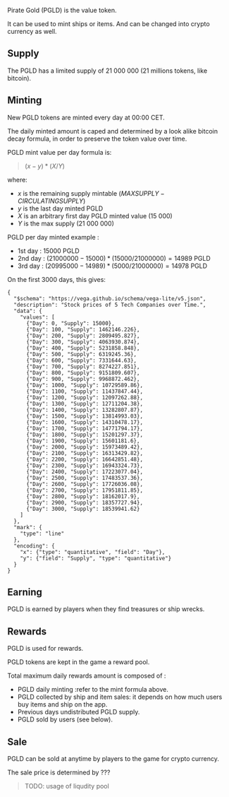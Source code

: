 Pirate Gold (PGLD) is the value token.

It can be used to mint ships or items. And can be changed into crypto currency as well.

## Supply

The PGLD has a limited supply of 21 000 000 (21 millions tokens, like bitcoin).

## Minting

New PGLD tokens are minted every day at 00:00 CET.

The daily minted amount is caped and determined by a look alike bitcoin decay formula, in order to preserve the token value over time.

PGLD mint value per day formula is:

> $(x - y) * (X / Y)$

where:
- $x$ is the remaining supply mintable ($MAX SUPPLY - CIRCULATING SUPPLY$)
- $y$ is the last day minted PGLD 
- $X$ is an arbitrary first day PGLD minted value (15 000)
- $Y$ is the max supply (21 000 000)

PGLD per day minted example :
- 1st day : $15 000$ PGLD
- 2nd day : $(21 000 000 - 15 000) * (15 000 / 21 000 000) = 14 989$ PGLD
- 3rd day : $(20 995 000 - 14 989) * (5 000 / 21 000 000) = 14 978$ PGLD

On the first 3000 days, this gives:

```vegalite
{
  "$schema": "https://vega.github.io/schema/vega-lite/v5.json",
  "description": "Stock prices of 5 Tech Companies over Time.",
  "data": {
    "values": [
      {"Day": 0, "Supply": 15000},
      {"Day": 100, "Supply": 1462146.226},
      {"Day": 200, "Supply": 2809495.827},
      {"Day": 300, "Supply": 4063930.874},
      {"Day": 400, "Supply": 5231858.848},
      {"Day": 500, "Supply": 6319245.36},
      {"Day": 600, "Supply": 7331644.63},
      {"Day": 700, "Supply": 8274227.851},
      {"Day": 800, "Supply": 9151809.607},
      {"Day": 900, "Supply": 9968872.462},
      {"Day": 1000, "Supply": 10729589.86},
      {"Day": 1100, "Supply": 11437847.44},
      {"Day": 1200, "Supply": 12097262.88},
      {"Day": 1300, "Supply": 12711204.38},
      {"Day": 1400, "Supply": 13282807.87},
      {"Day": 1500, "Supply": 13814993.03},
      {"Day": 1600, "Supply": 14310478.17},
      {"Day": 1700, "Supply": 14771794.17},
      {"Day": 1800, "Supply": 15201297.37},
      {"Day": 1900, "Supply": 15601181.6},
      {"Day": 2000, "Supply": 15973489.42},
      {"Day": 2100, "Supply": 16313429.82},
      {"Day": 2200, "Supply": 16642851.48},
      {"Day": 2300, "Supply": 16943324.73},
      {"Day": 2400, "Supply": 17223077.04},
      {"Day": 2500, "Supply": 17483537.36},
      {"Day": 2600, "Supply": 17726036.08},
      {"Day": 2700, "Supply": 17951811.85},
      {"Day": 2800, "Supply": 18162017.9},
      {"Day": 2900, "Supply": 18357727.94},
      {"Day": 3000, "Supply": 18539941.62}
    ]
  },
  "mark": {
    "type": "line"
  },
  "encoding": {
    "x": {"type": "quantitative", "field": "Day"},
    "y": {"field": "Supply", "type": "quantitative"}
  }
} 
```

## Earning

PGLD is earned by players when they find treasures or ship wrecks.

## Rewards

PGLD is used for rewards.

PGLD tokens are kept in the game a reward pool.

Total maximum daily rewards amount is composed of :
- PGLD daily minting :refer to the mint formula above.
- PGLD collected by ship and item sales: it depends on how much users buy items and ship on the app.
- Previous days undistributed PGLD supply.
- PGLD sold by users (see below).

## Sale

PGLD can be sold at anytime by players to the game for crypto currency.

The sale price is determined by ???

> TODO: usage of liqudity pool

